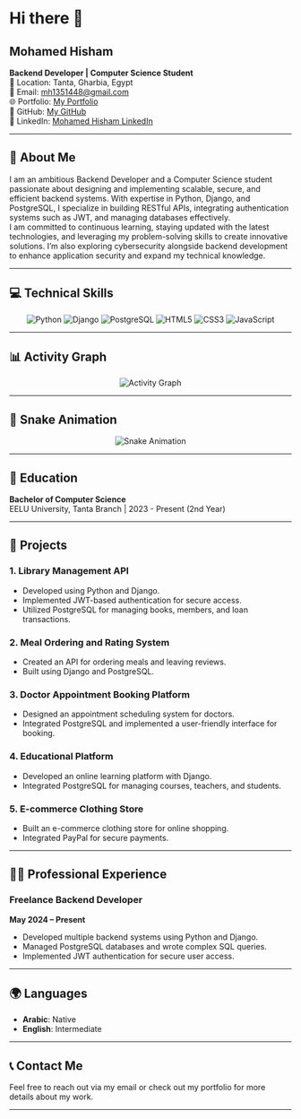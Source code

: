 # Hi there 👋  
## Mohamed Hisham  
**Backend Developer | Computer Science Student**  
📍 Location: Tanta, Gharbia, Egypt  
📧 Email: [mh1351448@gmail.com](mailto:mh1351448@gmail.com)  
🌐 Portfolio: [My Portfolio](https://mohamedasddf.github.io/portfolio/)  
🐙 GitHub: [My GitHub](https://github.com/Mohamedasddf)  
🔗 LinkedIn: [Mohamed Hisham LinkedIn](https://www.linkedin.com/in/mohamed-hesham-89800029b/)

---

## 💫 About Me  
I am an ambitious Backend Developer and a Computer Science student passionate about designing and implementing scalable, secure, and efficient backend systems. With expertise in Python, Django, and PostgreSQL, I specialize in building RESTful APIs, integrating authentication systems such as JWT, and managing databases effectively.  
I am committed to continuous learning, staying updated with the latest technologies, and leveraging my problem-solving skills to create innovative solutions. I’m also exploring cybersecurity alongside backend development to enhance application security and expand my technical knowledge.

---

## 💻 Technical Skills  
<p align="center">
  <img src="https://img.shields.io/badge/Python-%2314354C?style=flat&logo=python&logoColor=white" alt="Python" />
  <img src="https://img.shields.io/badge/Django-%23092E20?style=flat&logo=django&logoColor=white" alt="Django" />
  <img src="https://img.shields.io/badge/PostgreSQL-%234C1F24?style=flat&logo=postgresql&logoColor=white" alt="PostgreSQL" />
  <img src="https://img.shields.io/badge/HTML5-%23E34F26?style=flat&logo=html5&logoColor=white" alt="HTML5" />
  <img src="https://img.shields.io/badge/CSS3-%231572B6?style=flat&logo=css3&logoColor=white" alt="CSS3" />
  <img src="https://img.shields.io/badge/JavaScript-%23F7DF1E?style=flat&logo=javascript&logoColor=black" alt="JavaScript" />
</p>

---

## 📊 Activity Graph  
<p align="center">
  <img src="https://github-readme-activity-graph.vercel.app/graph?username=Mohamedasddf&theme=rogue" alt="Activity Graph" />
</p>

---

## 🐍 Snake Animation  
<p align="center">
  <img src="https://github.com/Mohamedasddf/Mohamedasddf/blob/output/snake.svg" alt="Snake Animation" />
</p>

---

## 📝 Education  
**Bachelor of Computer Science**  
EELU University, Tanta Branch | 2023 - Present (2nd Year)

---

## 🚀 Projects  

### 1. **Library Management API**  
- Developed using Python and Django.  
- Implemented JWT-based authentication for secure access.  
- Utilized PostgreSQL for managing books, members, and loan transactions.  

### 2. **Meal Ordering and Rating System**  
- Created an API for ordering meals and leaving reviews.  
- Built using Django and PostgreSQL.  

### 3. **Doctor Appointment Booking Platform**  
- Designed an appointment scheduling system for doctors.  
- Integrated PostgreSQL and implemented a user-friendly interface for booking.  

### 4. **Educational Platform**  
- Developed an online learning platform with Django.  
- Integrated PostgreSQL for managing courses, teachers, and students.  

### 5. **E-commerce Clothing Store**  
- Built an e-commerce clothing store for online shopping.  
- Integrated PayPal for secure payments.

---

## 🧑‍💻 Professional Experience  

### **Freelance Backend Developer**  
**May 2024 – Present**  
- Developed multiple backend systems using Python and Django.  
- Managed PostgreSQL databases and wrote complex SQL queries.  
- Implemented JWT authentication for secure user access.

---

## 🌍 Languages  
- **Arabic**: Native  
- **English**: Intermediate

---

## 📞 Contact Me  
Feel free to reach out via my email or check out my portfolio for more details about my work.

---


